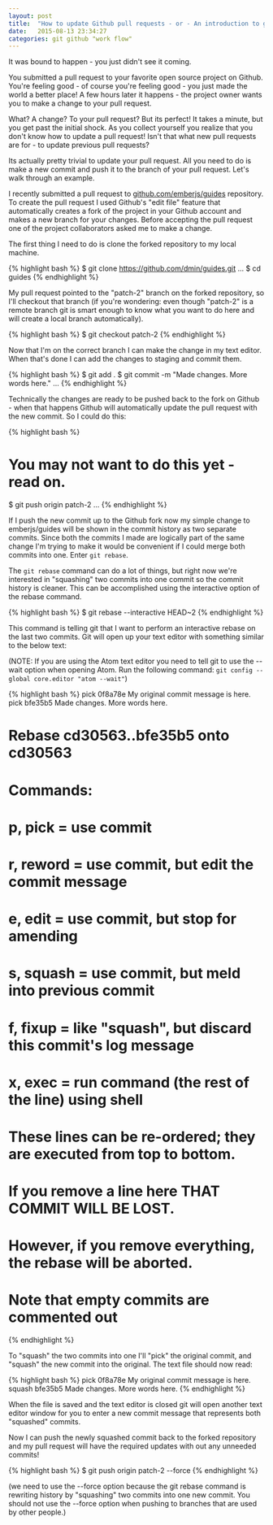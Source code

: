 ```yaml
---
layout: post
title:  "How to update Github pull requests - or - An introduction to git rebase"
date:   2015-08-13 23:34:27
categories: git github "work flow"
---
```

It was bound to happen - you just didn't see it coming.

You submitted a pull request to your favorite open source project on Github. You're feeling good - of course you're feeling good - you just made the world a better place! A few hours later it happens - the project owner wants you to make a change to your pull request.

What? A change? To your pull request? But its perfect! It takes a minute, but you get past the initial shock. As you collect yourself you realize that you don't know how to update a pull request! Isn't that what new pull requests are for - to update previous pull requests?

Its actually pretty trivial to update your pull request. All you need to do is make a new commit and push it to the branch of your pull request. Let's walk through an example.

I recently submitted a pull request to [github.com/emberjs/guides](https://github.com/emberjs/guides) repository. To create the pull request I used Github's "edit file" feature that automatically creates a fork of the project in your Github account and makes a new branch for your changes. Before accepting the pull request one of the project collaborators asked me to make a change.

The first thing I need to do is clone the forked repository to my local machine.

{% highlight bash %}
$ git clone https://github.com/dmin/guides.git
...
$ cd guides
{% endhighlight %}

My pull request pointed to the "patch-2" branch on the forked repository, so I'll checkout that branch (if you're wondering: even though "patch-2" is a remote branch git is smart enough to know what you want to do here and will create a local branch automatically).

{% highlight bash %}
$ git checkout patch-2
{% endhighlight %}

Now that I'm on the correct branch I can make the change in my text editor. When that's done I can add the changes to staging and commit them.

{% highlight bash %}
$ git add .
$ git commit -m "Made changes. More words here."
...
{% endhighlight %}

Technically the changes are ready to be pushed back to the fork on Github - when that happens Github will automatically update the pull request with the new commit. So I could do this:

{% highlight bash %}
# You may not want to do this yet - read on.
$ git push origin patch-2
...
{% endhighlight %}

If I push the new commit up to the Github fork now my simple change to emberjs/guides will be shown in the commit history as two separate commits. Since both the commits I made are logically part of the same change I'm trying to make it would be convenient if I could merge both commits into one. Enter ```git rebase```.

The ```git rebase``` command can do a lot of things, but right now we're interested in "squashing" two commits into one commit so the commit history is cleaner.  This can be accomplished using the interactive option of the rebase command.

{% highlight bash %}
$ git rebase --interactive HEAD~2
{% endhighlight %}

This command is telling git that I want to perform an interactive rebase on the last two commits. Git will open up your text editor with something similar to the below text:

(NOTE: If you are using the Atom text editor you need to tell git to use the --wait option when opening Atom. Run the following command: ```git config --global core.editor "atom --wait"```)

{% highlight bash %}
pick 0f8a78e My original commit message is here.
pick bfe35b5 Made changes. More words here.

# Rebase cd30563..bfe35b5 onto cd30563
#
# Commands:
#  p, pick = use commit
#  r, reword = use commit, but edit the commit message
#  e, edit = use commit, but stop for amending
#  s, squash = use commit, but meld into previous commit
#  f, fixup = like "squash", but discard this commit's log message
#  x, exec = run command (the rest of the line) using shell
#
# These lines can be re-ordered; they are executed from top to bottom.
#
# If you remove a line here THAT COMMIT WILL BE LOST.
#
# However, if you remove everything, the rebase will be aborted.
#
# Note that empty commits are commented out
{% endhighlight %}

To "squash" the two commits into one I'll "pick" the original commit, and "squash" the new commit into the original. The text file should now read:

{% highlight bash %}
pick 0f8a78e My original commit message is here.
squash bfe35b5 Made changes. More words here.
{% endhighlight %}

When the file is saved and the text editor is closed git will open another text editor window for you to enter a new commit message that represents both "squashed" commits.

Now I can push the newly squashed commit back to the forked repository and my pull request will have the required updates with out any unneeded commits!

{% highlight bash %}
$ git push origin patch-2 --force
{% endhighlight %}

(we need to use the --force option because the git rebase command is rewriting history by "squashing" two commits into one new commit. You should not use the --force option when pushing to branches that are used by other people.)
